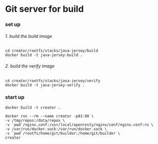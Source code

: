 # Git server for build
### set up
###### 1. build the build image  

```
cd creator/rootfs/stacks/java-jersey/build
docker build -t java-jersey-build .
```

###### 2. build the verify image
```
cd creator/rootfs/stacks/java-jersey/verify
docker build -t java-jersey-verify .
```


### start up
```
docker build -t creator .

docker run --rm --name creator -p81:80 \
-v /tmp/repos:/data/repos \
-v `pwd`/nginx.conf:/usr/local/openresty/nginx/conf/nginx.conf:ro \
-v /var/run/docker.sock:/var/run/docker.sock \
-v `pwd`/rootfs/home/git/builder:/home/git/builder \
creator
```